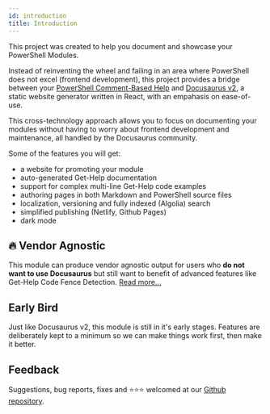 ```yaml
---
id: introduction
title: Introduction
---
```


This project was created to help you document and showcase your PowerShell Modules.

Instead of reinventing the wheel and failing in an area where PowerShell does not excel
(frontend development), this project provides a bridge between your
[PowerShell Comment-Based Help](https://docs.microsoft.com/en-us/powershell/module/microsoft.powershell.core/about/about_comment_based_help?view=powershell-6)
and [Docusaurus v2](https://v2.docusaurus.io/), a static website generator written
in React, with an empahasis on ease-of-use.

This cross-technology approach allows you to focus on documenting your modules without having
to worry about frontend development and maintenance, all handled by the Docusaurus community.

Some of the features you will get:

- a website for promoting your module
- auto-generated Get-Help documentation
- support for complex multi-line Get-Help code examples
- authoring pages in both Markdown and PowerShell source files
- localization, versioning and fully indexed (Algolia) search
- simplified publishing (Netlify, Github Pages)
- dark mode

## :fire: Vendor Agnostic

This module can produce vendor agnostic output for users who
**do not want to use Docusaurus** but still want to benefit
of advanced features like Get-Help Code Fence Detection.
[Read more...](faq/vendor-agnostic)

## Early Bird

Just like Docusaurus v2, this module is still in it's early stages.
Features are deliberately kept to a minimum so we can make
things work first, then make it better.

## Feedback

Suggestions, bug reports, fixes and :star::star::star: welcomed at our
[Github repository](https://github.com/alt3/Docusaurus.PowerShell).
